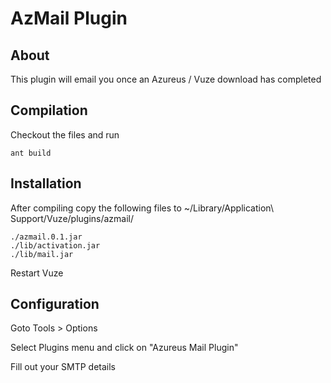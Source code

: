 AzMail Plugin
=============

About
-----

This plugin will email you once an Azureus / Vuze download has completed

Compilation
-----------

Checkout the files and run

	ant build
	
Installation
------------

After compiling copy the following files to ~/Library/Application\ Support/Vuze/plugins/azmail/

	./azmail.0.1.jar
	./lib/activation.jar
	./lib/mail.jar
	
Restart Vuze

Configuration
-------------

Goto Tools > Options

Select Plugins menu and click on "Azureus Mail Plugin"

Fill out your SMTP details